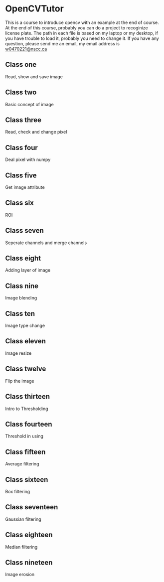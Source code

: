 # OpenCVTutor
This is a course to introduce opencv with an example at the end of course.
At the end of this course, probably you can do a project to recoginize license plate.
The path in each file is based on my laptop or my desktop, if you have trouble to load it, probably you need to change it.
If you have any question, please send me an email, my email address is w0470221@nscc.ca

## Class one
Read, show and save image

## Class two
Basic concept of image

## Class three
Read, check and change pixel

## Class four
Deal pixel with numpy

## Class five
Get image attribute

## Class six
ROI

## Class seven
Seperate channels and merge channels

## Class eight
Adding layer of image

## Class nine
Image blending

## Class ten
Image type change

## Class eleven
Image resize

## Class twelve
Flip the image

## Class thirteen
Intro to Thresholding

## Class fourteen
Threshold in using

## Class fifteen
Average filtering

## Class sixteen
Box filtering

## Class seventeen
Gaussian filtering

## Class eighteen
Median filtering

## Class nineteen
Image erosion
